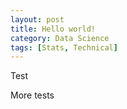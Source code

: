 ```yaml
---
layout: post
title: Hello world!
category: Data Science
tags: [Stats, Technical]
---
```


Test


More tests

